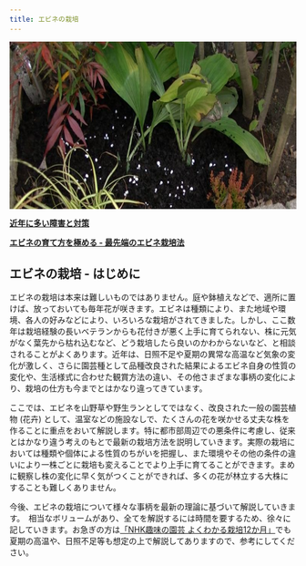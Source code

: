 ```yaml
---
title: エビネの栽培
---
```

<img style="display: block;" src="/assets/images/sai_fir.jpg" width="735" height="294" alt="エビネ (Calanthe) の栽培 - Ranyuen" />

<b><a href="growings/recent_failure_and_provision">近年に多い障害と対策</a></b>

<b><a href="growings/calanthe/growings_calanthe_in_the_new_way">エビネの育て方を極める - 最先端のエビネ栽培法</a></b>

## エビネの栽培 - はじめに
エビネの栽培は本来は難しいものではありません。庭や鉢植えなどで、適所に置けば、放っておいても毎年花が咲きます。エビネは種類により、また地域や環境、各人の好みなどにより、いろいろな栽培がされてきました。しかし、ここ数年は栽培経験の長いベテランからも花付きが悪く上手に育てられない、株に元気がなく葉先から枯れ込むなど、どう栽培したら良いのかわからないなど、と相談されることがよくあります。近年は、日照不足や夏期の異常な高温など気象の変化が激しく、さらに園芸種として品種改良された結果によるエビネ自身の性質の変化や、生活様式に合わせた観賞方法の違い、その他さまざまな事柄の変化により、栽培の仕方も今までとはかなり違ってきています。

ここでは、エビネを山野草や野生ランとしてではなく、改良された一般の園芸植物 (花卉) として、温室などの施設なしで、たくさんの花を咲かせる丈夫な株を作ることに重点をおいて解説します。特に都市部周辺での悪条件に考慮し、従来とはかなり違う考えのもとで最新の栽培方法を説明していきます。実際の栽培においては種類や個体による性質のちがいを把握し、また環境やその他の条件の違いにより一株ごとに栽培も変えることでより上手に育てることができます。まめに観察し株の変化に早く気がつくことができれば、多くの花が林立する大株にすることも難しくありません。

今後、エビネの栽培について様々な事柄を最新の理論に基づいて解説していきます。　相当なボリュームがあり、全てを解説するには時間を要するため、徐々に記していきます。お急ぎの方は[「NHK趣味の園芸 よくわかる栽培12か月」](https://www.amazon.co.jp/dp/4140402032/)でも夏期の高温や、日照不足等も想定の上で解説してありますので、参考にしてください。

